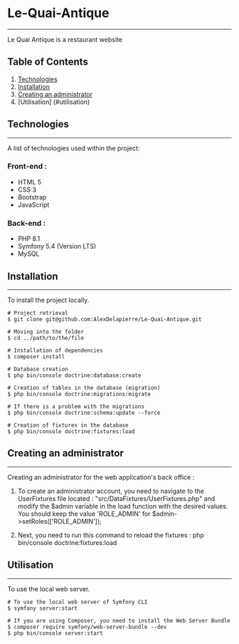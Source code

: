 # Le-Quai-Antique
***
Le Quai Antique is a restaurant website 

## Table of Contents
1. [Technologies](#technologies)
2. [Installation](#installation)
3. [Creating an administrator](#creating-an-administrator)
4. [Utilisation] (#utilisation)

## Technologies
***
A list of technologies used within the project:

### Front-end :
* HTML 5 
* CSS 3 
* Bootstrap 
* JavaScript 
### Back-end :
* PHP 8.1 
* Symfony 5.4 (Version LTS) 
* MySQL 

## Installation
***
To install the project locally.

```
# Project retrieval
$ git clone git@github.com:AlexDelapierre/Le-Quai-Antique.git

# Moving into the folder
$ cd ../path/to/the/file

# Installation of dependencies
$ composer install

# Database creation
$ php bin/console doctrine:database:create

# Creation of tables in the database (migration)
$ php bin/console doctrine:migrations:migrate

# If there is a problem with the migrations
$ php bin/console doctrine:schema:update --force

# Creation of fixtures in the database 
$ php bin/console doctrine:fixtures:load
```

## Creating an administrator
***
Creating an administrator for the web application's back office :

1. To create an administrator account, you need to navigate to the UserFixtures file located : 
"src/DataFixtures/UserFixtures.php" and modify the $admin variable in the load function with the desired values.
You should keep the value 'ROLE_ADMIN' for $admin->setRoles(['ROLE_ADMIN']);

2. Next, you need to run this command to reload the fixtures :
php bin/console doctrine:fixtures:load

## Utilisation 
***
To use the local web server.

```
# To use the local web server of Symfony CLI
$ symfony server:start

# If you are using Composer, you need to install the Web Server Bundle
$ composer require symfony/web-server-bundle --dev
$ php bin/console server:start
```



